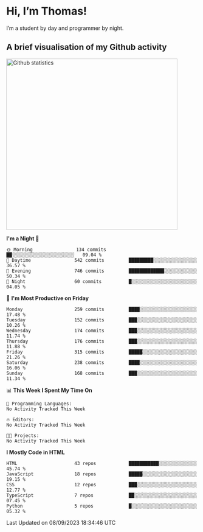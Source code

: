 # Hi, I’m Thomas!
I’m a student by day and programmer by night.

## A brief visualisation of my Github activity

<img title="My Github statistics" alt="Github statistics" width="450px" src="https://github-readme-stats.vercel.app/api?username=thomasrettig&show_icons=true&include_all_commits=true&count_private=true&&hide=issues&theme=tokyonight&border_radius=6px"/>

<!--START_SECTION:waka-->
**I'm a Night 🦉** 

```text
🌞 Morning                134 commits         ██░░░░░░░░░░░░░░░░░░░░░░░   09.04 % 
🌆 Daytime                542 commits         █████████░░░░░░░░░░░░░░░░   36.57 % 
🌃 Evening                746 commits         █████████████░░░░░░░░░░░░   50.34 % 
🌙 Night                  60 commits          █░░░░░░░░░░░░░░░░░░░░░░░░   04.05 % 
```
📅 **I'm Most Productive on Friday** 

```text
Monday                   259 commits         ████░░░░░░░░░░░░░░░░░░░░░   17.48 % 
Tuesday                  152 commits         ███░░░░░░░░░░░░░░░░░░░░░░   10.26 % 
Wednesday                174 commits         ███░░░░░░░░░░░░░░░░░░░░░░   11.74 % 
Thursday                 176 commits         ███░░░░░░░░░░░░░░░░░░░░░░   11.88 % 
Friday                   315 commits         █████░░░░░░░░░░░░░░░░░░░░   21.26 % 
Saturday                 238 commits         ████░░░░░░░░░░░░░░░░░░░░░   16.06 % 
Sunday                   168 commits         ███░░░░░░░░░░░░░░░░░░░░░░   11.34 % 
```


📊 **This Week I Spent My Time On** 

```text
💬 Programming Languages: 
No Activity Tracked This Week

🔥 Editors: 
No Activity Tracked This Week

🐱‍💻 Projects: 
No Activity Tracked This Week
```

**I Mostly Code in HTML** 

```text
HTML                     43 repos            ███████████░░░░░░░░░░░░░░   45.74 % 
JavaScript               18 repos            █████░░░░░░░░░░░░░░░░░░░░   19.15 % 
CSS                      12 repos            ███░░░░░░░░░░░░░░░░░░░░░░   12.77 % 
TypeScript               7 repos             ██░░░░░░░░░░░░░░░░░░░░░░░   07.45 % 
Python                   5 repos             █░░░░░░░░░░░░░░░░░░░░░░░░   05.32 % 
```




 Last Updated on 08/09/2023 18:34:46 UTC
<!--END_SECTION:waka-->
